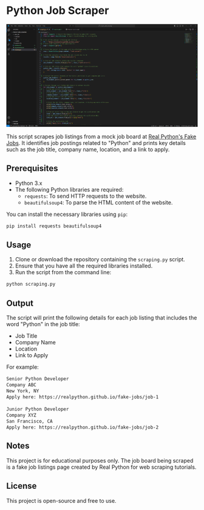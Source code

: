 # Python Job Scraper

<img src="https://raw.githubusercontent.com/TonyVallad/Scraping/refs/heads/main/Script_screenshot.png" width="850"/>

This script scrapes job listings from a mock job board at [Real Python's Fake Jobs](https://realpython.github.io/fake-jobs/). It identifies job postings related to "Python" and prints key details such as the job title, company name, location, and a link to apply.

## Prerequisites

- Python 3.x
- The following Python libraries are required:
  - `requests`: To send HTTP requests to the website.
  - `beautifulsoup4`: To parse the HTML content of the website.

You can install the necessary libraries using `pip`:

```bash
pip install requests beautifulsoup4
```

## Usage

1. Clone or download the repository containing the `scraping.py` script.
2. Ensure that you have all the required libraries installed.
3. Run the script from the command line:

```bash
python scraping.py
```

## Output

The script will print the following details for each job listing that includes the word "Python" in the job title:

- Job Title
- Company Name
- Location
- Link to Apply

For example:

```
Senior Python Developer
Company ABC
New York, NY
Apply here: https://realpython.github.io/fake-jobs/job-1

Junior Python Developer
Company XYZ
San Francisco, CA
Apply here: https://realpython.github.io/fake-jobs/job-2
```

## Notes

This project is for educational purposes only. The job board being scraped is a fake job listings page created by Real Python for web scraping tutorials.

## License

This project is open-source and free to use.